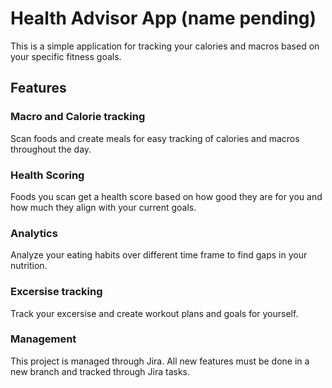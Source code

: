 # Health Advisor App (name pending)

This is a simple application for tracking your calories and macros based on your specific fitness goals.

## Features

### Macro and Calorie tracking

Scan foods and create meals for easy tracking of calories and macros throughout the day.

### Health Scoring

Foods you scan get a health score based on how good they are for you and how much they align with your current goals.

### Analytics

Analyze your eating habits over different time frame to find gaps in your nutrition.

### Excersise tracking

Track your excersise and create workout plans and goals for yourself.

### Management

This project is managed through Jira. All new features must be done in a new branch and tracked through Jira tasks.
